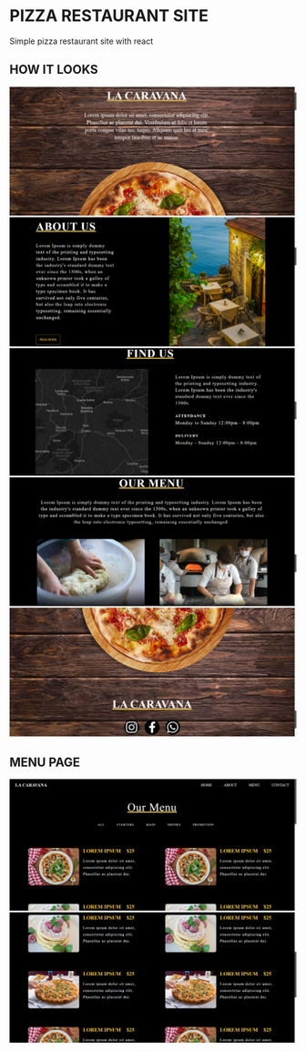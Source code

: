 # PIZZA RESTAURANT SITE
Simple pizza restaurant site with react

## HOW IT LOOKS
![](/src/images/pizza1a.png)
<br>
![](/src/images/pizza2.png)
![](/src/images/pizza3.png)
![](/src/images/pizza4.png)
![](/src/images/pizza5.png)

## MENU PAGE
![](/src/images/pizza6.png)
![](/src/images/pizza7.png)

